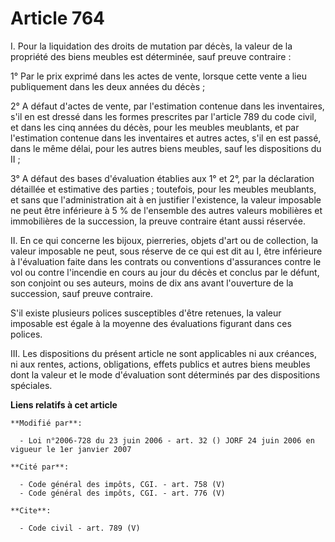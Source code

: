 # Article 764

I. Pour la liquidation des droits de mutation par décès, la valeur de la propriété des biens meubles est déterminée, sauf
preuve contraire : 

1° Par le prix exprimé dans les actes de vente, lorsque cette vente a lieu publiquement dans les deux années du décès ; 

2° A défaut d'actes de vente, par l'estimation contenue dans les inventaires, s'il en est dressé dans les formes prescrites
par l'article 789 du code civil, et dans les cinq années du décès, pour les meubles meublants, et par l'estimation contenue
dans les inventaires et autres actes, s'il en est passé, dans le même délai, pour les autres biens meubles, sauf les
dispositions du II ; 

3° A défaut des bases d'évaluation établies aux 1° et 2°, par la déclaration détaillée et estimative des parties ; toutefois,
pour les meubles meublants, et sans que l'administration ait à en justifier l'existence, la valeur imposable ne peut être
inférieure à 5 % de l'ensemble des autres valeurs mobilières et immobilières de la succession, la preuve contraire étant
aussi réservée. 

II. En ce qui concerne les bijoux, pierreries, objets d'art ou de collection, la valeur imposable ne peut, sous réserve de ce
qui est dit au I, être inférieure à l'évaluation faite dans les contrats ou conventions d'assurances contre le vol ou contre
l'incendie en cours au jour du décès et conclus par le défunt, son conjoint ou ses auteurs, moins de dix ans avant
l'ouverture de la succession, sauf preuve contraire. 

S'il existe plusieurs polices susceptibles d'être retenues, la valeur imposable est égale à la moyenne des évaluations
figurant dans ces polices. 

III. Les dispositions du présent article ne sont applicables ni aux créances, ni aux rentes, actions, obligations, effets
publics et autres biens meubles dont la valeur et le mode d'évaluation sont déterminés par des dispositions spéciales.

**Liens relatifs à cet article**

	**Modifié par**:

	  - Loi n°2006-728 du 23 juin 2006 - art. 32 () JORF 24 juin 2006 en vigueur le 1er janvier 2007

	**Cité par**:

	  - Code général des impôts, CGI. - art. 758 (V)
	  - Code général des impôts, CGI. - art. 776 (V)

	**Cite**:

	  - Code civil - art. 789 (V)
